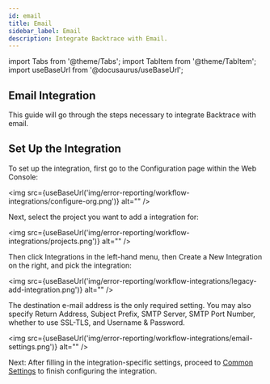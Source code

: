 ```yaml
---
id: email
title: Email
sidebar_label: Email
description: Integrate Backtrace with Email.
---
```

import Tabs from '@theme/Tabs';
import TabItem from '@theme/TabItem';
import useBaseUrl from '@docusaurus/useBaseUrl';

## Email Integration
This guide will go through the steps necessary to integrate Backtrace with email.

## Set Up the Integration
To set up the integration, first go to the Configuration page within the Web Console:

<img src={useBaseUrl('img/error-reporting/workflow-integrations/configure-org.png')} alt="" />

Next, select the project you want to add a integration for:

<img src={useBaseUrl('img/error-reporting/workflow-integrations/projects.png')} alt="" />

Then click Integrations in the left-hand menu, then Create a New Integration on the right, and pick the integration:

<img src={useBaseUrl('img/error-reporting/workflow-integrations/legacy-add-integration.png')} alt="" />

The destination e-mail address is the only required setting. You may also specify Return Address, Subject Prefix, SMTP Server, SMTP Port Number, whether to use SSL-TLS, and Username & Password.

<img src={useBaseUrl('img/error-reporting/workflow-integrations/email-settings.png')} alt="" />

Next: After filling in the integration-specific settings, proceed to [Common Settings](https://support.backtrace.io/hc/en-us/articles/360040516791-Common-Workflow-Integration-Settings) to finish configuring the integration.
